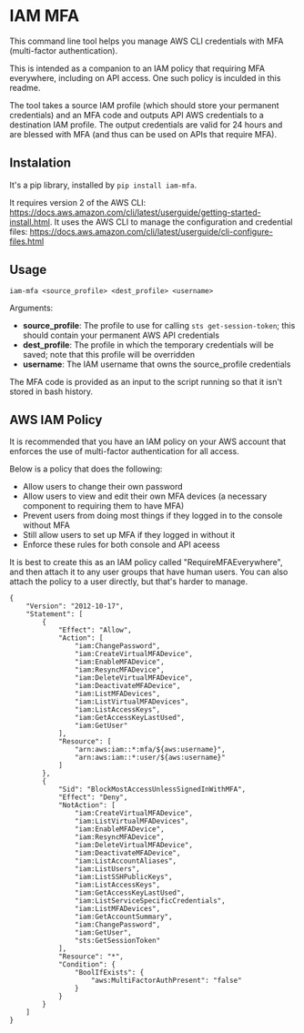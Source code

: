 # IAM MFA

This command line tool helps you manage AWS CLI credentials with MFA (multi-factor authentication).

This is intended as a companion to an IAM policy that requiring MFA everywhere, including on API access.  One such policy is inculded in this readme.

The tool takes a source IAM profile (which should store your permanent credentials) and an MFA code and outputs API AWS credentials to a destination IAM profile.  The output credentials are valid for 24 hours and are blessed with MFA (and thus can be used on APIs that require MFA). 

## Instalation

It's a pip library, installed by `pip install iam-mfa`.

It requires version 2 of the AWS CLI: https://docs.aws.amazon.com/cli/latest/userguide/getting-started-install.html.  It uses the AWS CLI to manage the configuration and credential files: https://docs.aws.amazon.com/cli/latest/userguide/cli-configure-files.html

## Usage

`iam-mfa <source_profile> <dest_profile> <username>`

Arguments:

* **source_profile**:  The profile to use for calling `sts get-session-token`; this should contain your permanent AWS API credentials
* **dest_profile**:    The profile in which the temporary credentials will be saved; note that this profile will be overridden
* **username**:        The IAM username that owns the source_profile credentials

The MFA code is provided as an input to the script running so that it isn't stored in bash history.

## AWS IAM Policy

It is recommended that you have an IAM policy on your AWS account that enforces the use of multi-factor authentication for all access.

Below is a policy that does the following:

* Allow users to change their own password
* Allow users to view and edit their own MFA devices (a necessary component to requiring them to have MFA)
* Prevent users from doing most things if they logged in to the console without MFA
* Still allow users to set up MFA if they logged in without it
* Enforce these rules for both console and API aceess

It is best to create this as an IAM policy called "RequireMFAEverywhere", and then attach it to any user groups that have human users.  You can also attach the policy to a user directly, but that's harder to manage.

```
{
    "Version": "2012-10-17",
    "Statement": [
        {
            "Effect": "Allow",
            "Action": [
                "iam:ChangePassword",
                "iam:CreateVirtualMFADevice",
                "iam:EnableMFADevice",
                "iam:ResyncMFADevice",
                "iam:DeleteVirtualMFADevice",
                "iam:DeactivateMFADevice",
                "iam:ListMFADevices",
                "iam:ListVirtualMFADevices",
                "iam:ListAccessKeys",
                "iam:GetAccessKeyLastUsed",
                "iam:GetUser"
            ],
            "Resource": [
                "arn:aws:iam::*:mfa/${aws:username}",
                "arn:aws:iam::*:user/${aws:username}"
            ]
        },
        {
            "Sid": "BlockMostAccessUnlessSignedInWithMFA",
            "Effect": "Deny",
            "NotAction": [
                "iam:CreateVirtualMFADevice",
                "iam:ListVirtualMFADevices",
                "iam:EnableMFADevice",
                "iam:ResyncMFADevice",
                "iam:DeleteVirtualMFADevice",
                "iam:DeactivateMFADevice",
                "iam:ListAccountAliases",
                "iam:ListUsers",
                "iam:ListSSHPublicKeys",
                "iam:ListAccessKeys",
                "iam:GetAccessKeyLastUsed",
                "iam:ListServiceSpecificCredentials",
                "iam:ListMFADevices",
                "iam:GetAccountSummary",
                "iam:ChangePassword",
                "iam:GetUser",
                "sts:GetSessionToken"
            ],
            "Resource": "*",
            "Condition": {
                "BoolIfExists": {
                    "aws:MultiFactorAuthPresent": "false"
                }
            }
        }
    ]
}
```
